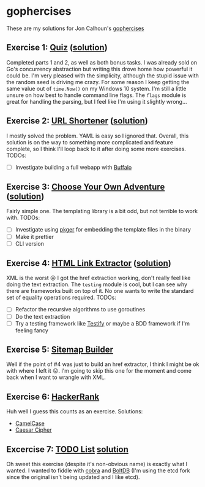 # gophercises
These are my solutions for Jon Calhoun's [gophercises](https://gophercises.com/)

## Exercise 1: [Quiz](https://github.com/gophercises/quiz) ([solution](quiz/main.go))
Completed parts 1 and 2, as well as both bonus tasks. I was already sold on Go's concurrency abstraction but writing 
this drove home how powerful it could be. I'm very pleased with the simplicity, although the stupid issue with the 
random seed is driving me crazy. For some reason I keep getting the same value out of `time.Now()` on my Windows 
10 system. I'm still a little unsure on how best to handle command line flags. The `flags` module is great for handling 
the parsing, but I feel like I'm using it slightly wrong...

## Exercise 2: [URL Shortener](https://github.com/gophercises/urlshort) ([solution](urlshort))
I mostly solved the problem. YAML is easy so I ignored that. Overall, this solution is on the way to something more
complicated and feature complete, so I think I'll loop back to it after doing some more exercises.
TODOs:
- [ ] Investigate building a full webapp with [Buffalo](https://gobuffalo.io/en/)

## Exercise 3: [Choose Your Own Adventure](https://github.com/gophercises/cyoa) ([solution](cyoa))
Fairly simple one. The templating library is a bit odd, but not terrible to work with. 
TODOs:
- [ ] Investigate using [pkger](https://github.com/markbates/pkger) for embedding the template files in the binary
- [ ] Make it prettier
- [ ] CLI version

## Exercise 4: [HTML Link Extractor](https://github.com/gophercises/link) ([solution](link))
XML is the worst :confounded: I got the href extraction working, don't really feel like doing the text extraction. The
`testing` module is cool, but I can see why there are frameworks built on top of it. No one wants to write the standard
set of equality operations required.
TODOs:
- [ ] Refactor the recursive algorithms to use goroutines
- [ ] Do the text extraction
- [ ] Try a testing framework like [Testify](https://github.com/stretchr/testify) or maybe a BDD framework if I'm 
feeling fancy

## Exercise 5: [Sitemap Builder](https://github.com/gophercises/sitemap)
Well if the point of #4 was just to build an href extractor, I think I might be ok with where I left it 
:stuck_out_tongue_closed_eyes:. I'm going to skip this one for the moment and come back when I want to wrangle with XML.

## Exercise 6: [HackerRank](https://github.com/gophercises/hr1)
Huh well I guess this counts as an exercise.
Solutions:
- [CamelCase](https://www.hackerrank.com/challenges/camelcase/submissions/code/132837633)
- [Caesar Cipher](https://www.hackerrank.com/challenges/caesar-cipher-1/submissions/code/132839737)

## Excercise 7: [TODO List](https://github.com/gophercises/task) [solution](todo)
Oh sweet this exercise (despite it's non-obvious name) is exactly what I wanted. I wanted to fiddle with 
[cobra](https://github.com/spf13/cobra) and [BoltDB](https://github.com/etcd-io/bbolt) (I'm using the etcd fork since
the original isn't being updated and I like etcd). 